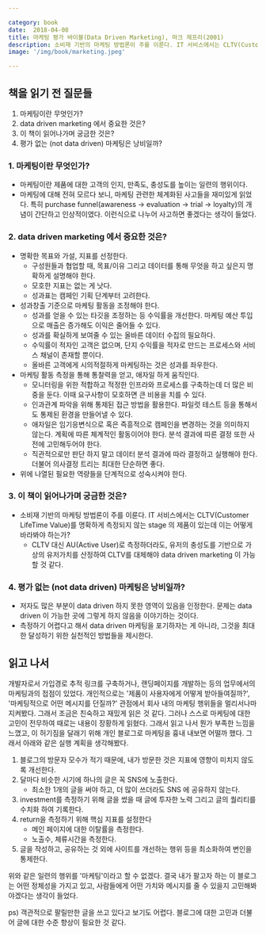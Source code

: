```yaml
---

category: book
date:  2018-04-08
title: 마케팅 평가 바이블(Data Driven Marketing), 마크 제프리(2001)
description: 소비재 기반의 마케팅 방법론이 주를 이룬다. IT 서비스에서는 CLTV(Customer LifeTime Value)를 명확하게 측정되지 않는 stage 의 제품이 있는데 이는 어떻게 바라봐야 하는가? CLTV 대신 AU(Active User)로 측정하더라도, 유저의 충성도를 기반으로 가상의 유저가치를 산정하여 CLTV를 대체해야 data driven marketing 이 가능할 것 같다. 
image: '/img/book/marketing.jpeg'

--- 
```


## 책을 읽기 전 질문들

1. 마케팅이란 무엇인가?
2. data driven marketing 에서 중요한 것은?
3. 이 책이 읽어나가며 궁금한 것은?
4. 평가 없는 (not data driven) 마케팅은 낭비일까?

### 1. 마케팅이란 무엇인가?
- 마케팅이란 제품에 대한 고객의 인지, 만족도, 충성도를 높이는 일련의 행위이다.
- 마케팅에 대해 전혀 모르다 보니, 마케팅 관련한 체계화된 사고들을 재미있게 읽었다. 특히 purchase funnel(awareness -> evaluation -> trial -> loyalty)의 개념이 간단하고 인상적이였다. 이런식으로 나누어 사고하면 좋겠다는 생각이 들었다.

### 2. data driven marketing 에서 중요한 것은?
- 명확한 목표와 가설, 지표를 선정한다. 
    - 구성원들과 협업할 때, 목표/이유 그리고 데이터를 통해 무엇을 하고 싶은지 명확하게 설명해야 한다. 
    - 모호한 지표는 없는 게 낫다. 
    - 성과표는 캠페인 기획 단계부터 고려한다.
- 성과창출 기준으로 마케팅 활동을 조정해야 한다. 
    - 성과를 얻을 수 있는 타깃을 조정하는 등 수익률을 개선한다. 마케팅 예산 투입으로 매출은 증가해도 이익은 줄어들 수 있다. 
    - 성과를 확실하게 보여줄 수 있는 올바른 데이터 수집의 필요하다. 
    - 수익률이 적자인 고객은 없으며, 단지 수익률을 적자로 만드는 프로세스와 서비스 채널이 존재할 뿐이다. 
    - 올바른 고객에게 시의적절하게 마케팅하는 것은 성과를 좌우한다.
- 마케팅 활동 측정을 통해 통찰력을 얻고, 애자일 하게 움직인다. 
    - 모니터링을 위한 적합하고 적정한 인프라와 프로세스를 구축하는데 더 많은 비중을 둔다. 이때 요구사항이 모호하면 큰 비용을 치를 수 있다. 
    - 인과관계 파악을 위해 통제된 접근 방법을 활용한다. 파일럿 테스트 등을 통해서도 통제된 환경을 만들어낼 수 있다. 
    - 애자일은 임기응변식으로 혹은 즉흥적으로 캠페인을 변경하는 것을 의미하지 않는다. 계획에 따른 체계적인 활동이어야 한다. 분석 결과에 따른 결정 또한 사전에 고민해두어야 한다. 
    - 직관적으로만 판단 하지 말고 데이터 분석 결과에 따라 결정하고 실행해야 한다. 더불어 의사결정 트리는 최대한 단순하면 좋다.
- 위에 나열된 필요한 역량들을 단계적으로 성숙시켜야 한다.


### 3. 이 책이 읽어나가며 궁금한 것은?
- 소비재 기반의 마케팅 방법론이 주를 이룬다. IT 서비스에서는 CLTV(Customer LifeTime Value)를 명확하게 측정되지 않는 stage 의 제품이 있는데 이는 어떻게 바라봐야 하는가?
    - CLTV 대신 AU(Active User)로 측정하더라도, 유저의 충성도를 기반으로 가상의 유저가치를 산정하여 CLTV를 대체해야 data driven marketing 이 가능할 것 같다. 


### 4. 평가 없는 (not data driven) 마케팅은 낭비일까?
- 저자도 많은 부분이 data driven 하지 못한 영역이 있음을 인정한다. 문제는 data driven 이 가능한 곳에 그렇게 하지 않음을 이야기하는 것이다.
-  측정하기 어렵다고 해서 data driven 마케팅을 포기하자는 게 아니라, 그것을 최대한 달성하기 위한 실천적인 방법들을 제시한다.

## 읽고 나서

개발자로서 가입경로 추적 링크를 구축하거나, 랜딩페이지를 개발하는 등의 업무에서의 마케팅과의 접점이 있었다. 개인적으로는 '제품이 사용자에게 어떻게 받아들여질까?', '마케팅적으로 어떤 메시지를 던질까?' 관점에서 회사 내의 마케팅 행위들을 멀리서나마 지켜봤다. 그래서 조금은 친숙하고 재밌게 읽은 것 같다. 그러나 스스로 마케팅에 대한 고민이 전무하여 때로는 내용이 장황하게 읽혔다. 그래서 읽고 나서 뭔가 부족한 느낌을 느꼈고, 이 허기짐을 달래기 위해 개인 블로그로 마케팅을 흉내 내보면 어떨까 했다. 그래서 아래와 같은 실행 계획을 생각해봤다.

1. 블로그의 방문자 모수가 적기 때문에, 내가 방문한 것은 지표에 영향이 미치지 않도록 개선한다. 
2. 달마다 비슷한 시기에 하나의 글은 꼭 SNS에 노출한다. 
    - 최소한 1개의 글을 써야 하고, 더 많이 쓰더라도 SNS 에 공유하지 않는다. 
3. investment를 측정하기 위해 글을 썼을 때 글에 투자한 노력 그리고 글의 퀄리티를 수치화 하여 기록한다. 
4. return을 측정하기 위해 핵심 지표를 설정한다 
    - 메인 페이지에 대한 이탈률을 측정한다. 
    - 노출수, 체류시간을 측정한다. 
5. 글을 작성하고, 공유하는 것 외에 사이트를 개선하는 행위 등을 최소화하여 변인을 통제한다.

위와 같은 일련의 행위를 '마케팅'이라고 할 수 없겠다. 결국 내가 팔고자 하는 이 블로그는 어떤 정체성을 가지고 있고, 사람들에게 어떤 가치와 메시지를 줄 수 있을지 고민해봐야겠다는 생각이 들었다. 

ps) 객관적으로 팔릴만한 글을 쓰고 있다고 보기도 어렵다. 블로그에 대한 고민과 더불어 글에 대한 수준 향상이 필요한 것 같다.

    